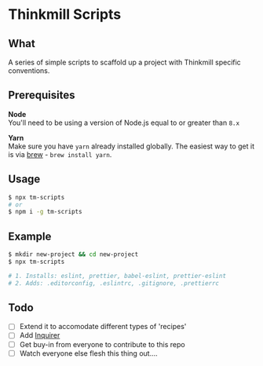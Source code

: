 # Thinkmill Scripts

## What
A series of simple scripts to scaffold up a project with Thinkmill specific conventions.

## Prerequisites
**Node**  
You'll need to be using a version of Node.js equal to or greater than `8.x`

**Yarn**  
Make sure you have `yarn` already installed globally. The easiest way to get it is via [brew](https://brew.sh/) - `brew install yarn`.

## Usage
```sh
$ npx tm-scripts
# or
$ npm i -g tm-scripts
```

## Example
```sh
$ mkdir new-project && cd new-project
$ npx tm-scripts

# 1. Installs: eslint, prettier, babel-eslint, prettier-eslint
# 2. Adds: .editorconfig, .eslintrc, .gitignore, .prettierrc
```

## Todo
- [ ] Extend it to accomodate different types of 'recipes'
- [ ] Add [Inquirer](https://github.com/SBoudrias/Inquirer.js)
- [ ] Get buy-in from everyone to contribute to this repo
- [ ] Watch everyone else flesh this thing out....
